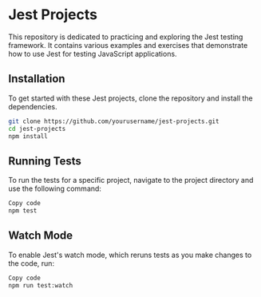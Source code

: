 # Jest Projects

This repository is dedicated to practicing and exploring the Jest testing framework. It contains various examples and exercises that demonstrate how to use Jest for testing JavaScript applications.

## Installation

To get started with these Jest projects, clone the repository and install the dependencies.

```bash
git clone https://github.com/yourusername/jest-projects.git
cd jest-projects
npm install
```

## Running Tests

To run the tests for a specific project, navigate to the project directory and use the following command:

```bash
Copy code
npm test
```

## Watch Mode

To enable Jest's watch mode, which reruns tests as you make changes to the code, run:

```bash
Copy code
npm run test:watch
```

